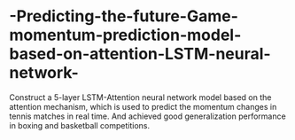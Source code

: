 # -Predicting-the-future-Game-momentum-prediction-model-based-on-attention-LSTM-neural-network-
Construct a 5-layer LSTM-Attention neural network model based on the attention mechanism, which is used to predict the momentum changes in tennis matches in real time. And achieved good generalization performance in boxing and basketball competitions.
